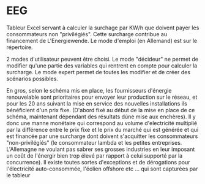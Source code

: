 # EEG
Tableur Excel servant à calculer la surchage par KW/h que doivent payer les consommateurs non "privilégiés". Cette surcharge contribue au financement de L'Energiewende.
Le mode d'emploi (en Allemand) est sur le répertoire.

2 modes d'utilisateur peuvent être choisi. Le mode "décideur" ne permet de modifier qu'une partie des variables qui rentrent en compte pour calculer la surcharge. Le mode expert permet de toutes les modifier et de créer des scénarios possibles.

En gros, selon le schéma mis en place, les fournisseurs d'énergie renouvelable sont prioritaires pour envoyer leur production sur le réseau, et pour les 20 ans suivant la mise en service des nouvelles installations ils bénéficient d'un prix fixe. (D'abord fixé au début de la mise en place de ce schéma, maintenant dépendant des résultats dúne mise aux enchères). Il y donc une manne monétaire qui correspond au volume d'electricité multiplié par la différence entre le prix fixe et le prix du marché qui est générée et qui est financée par une surcharge dont doivent s'acquitter les consommateurs "non-privilégíés" (le consommateur lambda et les petites entreprises. L'Allemagne ne voulant pas sabrer ses grosses industries en leur imposant un coût de l'énergir bien trop élevé par rapport à celui supporté par la concurrence). Il existe toutes sortes d'exceptions et de dérogations pour l'électricité auto-consommée, l'éolien offshore etc ... qui sont capturées par le tableur
